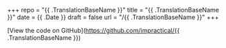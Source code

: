 +++
repo = "{{ .TranslationBaseName }}"
title = "{{ .TranslationBaseName }}"
date = {{ .Date }}
draft = false
url = "/{{ .TranslationBaseName }}"
+++

[View the code on GitHub](https://github.com/impractical/{{ .TranslationBaseName }})
